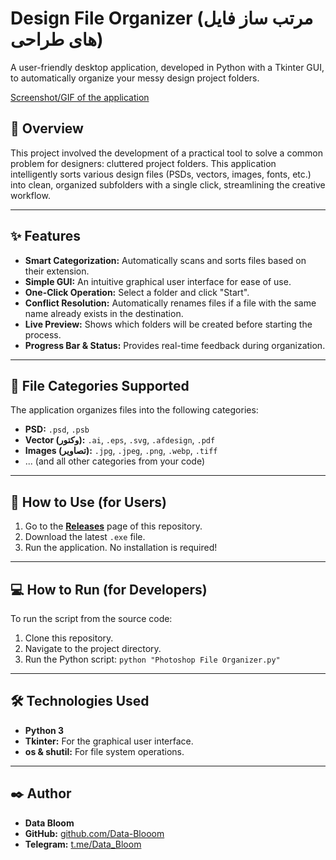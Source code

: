 # Design File Organizer (مرتب ساز فایل های طراحی)

A user-friendly desktop application, developed in Python with a Tkinter GUI, to automatically organize your messy design project folders.

[Screenshot/GIF of the application](https://github.com/Data-Blooom/Photoshop-File-Organizer/blob/main/Photoshop%20File%20Organizer.png)

## 🌟 Overview

This project involved the development of a practical tool to solve a common problem for designers: cluttered project folders. This application intelligently sorts various design files (PSDs, vectors, images, fonts, etc.) into clean, organized subfolders with a single click, streamlining the creative workflow.

---

## ✨ Features

* **Smart Categorization:** Automatically scans and sorts files based on their extension.
* **Simple GUI:** An intuitive graphical user interface for ease of use.
* **One-Click Operation:** Select a folder and click "Start".
* **Conflict Resolution:** Automatically renames files if a file with the same name already exists in the destination.
* **Live Preview:** Shows which folders will be created before starting the process.
* **Progress Bar & Status:** Provides real-time feedback during organization.

---

## 📂 File Categories Supported

The application organizes files into the following categories:

-   **PSD:** `.psd`, `.psb`
-   **Vector (وکتور):** `.ai`, `.eps`, `.svg`, `.afdesign`, `.pdf`
-   **Images (تصاویر):** `.jpg`, `.jpeg`, `.png`, `.webp`, `.tiff`
-   ... (and all other categories from your code)

---

## 🚀 How to Use (for Users)

1.  Go to the **[Releases](https://github.com/Data-Blooom/Photoshop-File-Organizer/releases/tag/python)** page of this repository.
2.  Download the latest `.exe` file.
3.  Run the application. No installation is required!

---

## 💻 How to Run (for Developers)

To run the script from the source code:

1.  Clone this repository.
2.  Navigate to the project directory.
3.  Run the Python script: `python "Photoshop File Organizer.py"`

---

## 🛠️ Technologies Used

* **Python 3**
* **Tkinter:** For the graphical user interface.
* **os & shutil:** For file system operations.

---

## ✒️ Author

* **Data Bloom**
* **GitHub:** [github.com/Data-Blooom](https://github.com/Data-Blooom)
* **Telegram:** [t.me/Data_Bloom](https://t.me/Data_Bloom)
